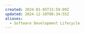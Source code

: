 ```yaml
---
created: 2024-01-05T15:59:09Z
updated: 2024-12-10T08:34:55Z
aliases:
  - Software Development Lifecycle
---
```

